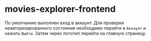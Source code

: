 # movies-explorer-frontend

По умолчанию выполнен вход в аккаунт. Для проверки неавторизированного состояния необходимо перейти в `Аккаунт` и нажать `Выйти`. Затем черех логотип перейти на главную страницу. 